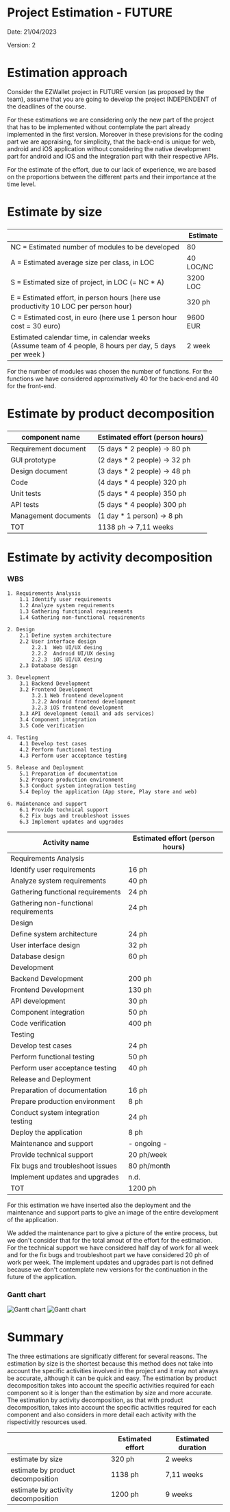 # Project Estimation - FUTURE
Date: 21/04/2023

Version: 2


# Estimation approach
Consider the EZWallet  project in FUTURE version (as proposed by the team), assume that you are going to develop the project INDEPENDENT of the deadlines of the course. 

For these estimations we are considering only the new part of the project that has to be implemented without contemplate the part already implemented in the first version. Moreover in these previsions for the coding part we are appraising, for simplicity, that the back-end is unique for web, android and iOS application without considering the native development part for android and iOS and the integration part with their respective APIs.

For the estimate of the effort, due to our lack of experience, we are based on the proportions between the different parts and their importance at the time level. 

# Estimate by size
### 


|             | Estimate                        |             
| ----------- | ------------------------------- |  
| NC =  Estimated number of modules to be developed   | 80 |
| A = Estimated average size per class, in LOC        | 40 LOC/NC | 
| S = Estimated size of project, in LOC (= NC * A)    | 3200 LOC |
| E = Estimated effort, in person hours (here use productivity 10 LOC per person hour)  | 320 ph |   
| C = Estimated cost, in euro (here use 1 person hour cost = 30 euro) | 9600 EUR | 
| Estimated calendar time, in calendar weeks (Assume team of 4 people, 8 hours per day, 5 days per week ) | 2 week |               

For the number of modules was chosen the number of functions. For the functions we have considered approximatively 40 for the back-end and 40 for the front-end.

# Estimate by product decomposition
### 
|         component name    | Estimated effort (person hours)   |             
| ----------- | ------------------------------- | 
| Requirement document | (5 days * 2 people) -> 80 ph |
| GUI prototype | (2 days * 2 people) -> 32 ph |
| Design document | (3 days * 2 people) -> 48 ph |
| Code | (4 days * 4 people) 320 ph |
| Unit tests | (5 days * 4 people) 350 ph |
| API tests | (5 days * 4 people) 300 ph |
| Management documents | (1 day * 1 person) -> 8 ph  |
| TOT | 1138 ph -> 7,11 weeks |



# Estimate by activity decomposition

### WBS
 
    1. Requirements Analysis
        1.1 Identify user requirements
        1.2 Analyze system requirements
        1.3 Gathering functional requirements
        1.4 Gathering non-functional requirements

    2. Design
        2.1 Define system architecture
        2.2 User interface design
            2.2.1  Web UI/UX desing
            2.2.2  Android UI/UX desing
            2.2.3  iOS UI/UX desing
        2.3 Database design

    3. Development
        3.1 Backend Development
		3.2 Frontend Development
            3.2.1 Web frontend development
            3.2.2 Android frontend development
            3.2.3 iOS frontend development
        3.3 API development (email and ads services)
        3.4 Component integration
        3.5 Code verification

    4. Testing
        4.1 Develop test cases
        4.2 Perform functional testing
        4.3 Perform user acceptance testing

    5. Release and Deployment
        5.1 Preparation of documentation
        5.2 Prepare production environment
        5.3 Conduct system integration testing
        5.4 Deploy the application (App store, Play store and web)

    6. Maintenance and support
        6.1 Provide technical support
        6.2 Fix bugs and troubleshoot issues
        6.3 Implement updates and upgrades 


|         Activity name    | Estimated effort (person hours)   |             
| ----------- | ------------------------------- | 
| Requirements Analysis | |
| Identify user requirements | 16 ph |
| Analyze system requirements | 40 ph |
| Gathering functional requirements | 24 ph |
| Gathering non-functional requirements | 24 ph |
| Design | |
| Define system architecture | 24 ph |
| User interface design | 32 ph |
| Database design | 60 ph |
| Development | |
| Backend Development | 200 ph |
| Frontend Development | 130 ph |
| API development | 30 ph |
| Component integration | 50 ph |
| Code verification | 400 ph |
| Testing | |
| Develop test cases | 24 ph |
| Perform functional testing | 50 ph |
| Perform user acceptance testing | 40 ph |
| Release and Deployment | |
| Preparation of documentation | 16 ph |
| Prepare production environment | 8 ph |
| Conduct system integration testing | 24 ph |
| Deploy the application | 8 ph |
| Maintenance and support | - ongoing - |
| Provide technical support | 20 ph/week |
| Fix bugs and troubleshoot issues | 80 ph/month |
| Implement updates and upgrades | n.d. |
| TOT | 1200 ph |

For this estimation we have inserted also the deployment and the maintenance and support parts to give an image of the entire development of the application. 

We added the maintenance part to give a picture of the entire process, but we don't consider that for the total amout of the effort for the estimation. For the technical support we have considered half day of work for all week and for the fix bugs and troubleshoot part we have considered 20 ph of work per week. 
The implement updates and upgrades part is not defined because we don't contemplate new versions for the continuation in the future of the application.


### Gantt chart

![Gantt chart](images/WBS_Gantt_chart_EstimationV2.png)
![Gantt chart](images/Gantt_chart_EstimationV2.png)

# Summary

The three estimations are significatly different for several reasons. 
The estimation by size is the shortest because this method does not take into account the specific activities involved in the project and it may not always be accurate, although it can be quick and easy. 
The estimation by product decomposition takes into account the specific activities required for each component so it is longer than the estimation by size and more accurate. 
The estimation by activity decomposition, as that with product decomposition, takes into account the specific activities required for each component and also considers in more detail each activity with the rispectivitly resources used. 

|             | Estimated effort                        |   Estimated duration |          
| ----------- | ------------------------------- | --------------- |
| estimate by size | 320 ph | 2 weeks |
| estimate by product decomposition | 1138 ph | 7,11 weeks |
| estimate by activity decomposition | 1200 ph | 9 weeks |